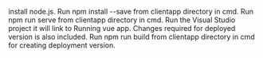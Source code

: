 install node.js.
Run npm install --save from clientapp directory in cmd.
Run npm run serve from clientapp directory in cmd.
Run the Visual Studio project it will link to Running vue app.
Changes required for deployed version is also included.
Run npm run build from clientapp directory in cmd for creating deployment version.
